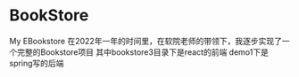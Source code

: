 # BookStore
My EBookstore
在2022年一年的时间里，在软院老师的带领下，我逐步实现了一个完整的Bookstore项目
其中bookstore3目录下是react的前端
demo1下是spring写的后端

